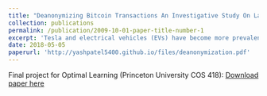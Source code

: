 ```yaml
---
title: "Deanonymizing Bitcoin Transactions An Investigative Study On Large-scale Graph Clustering"
collection: publications
permalink: /publication/2009-10-01-paper-title-number-1
excerpt: 'Tesla and electrical vehicles (EVs) have become more prevalent in the last decade. With the great rise in projected growth in EVs, the issue of placing electrical charging stations has grown to the forefronts of customers’ and business owners’ minds alike. We seek to address this problem, namely by investigating policies to determine the optimal locations to place electrical charging stations in a city setting. For this task, we developed a lookup-table model, with altered updating equations, and tested a few learning policies, in the forms of online and offline Knowledge Gradient Exploration (KG), Interval Estimation (IE), Boltzmann Exploration, and Pure Exploitation. Upon doing so, we found that the Knowledge Gradient Policy was the most effective in maximizing our total usage over all stations within our time horizon. We therefore, recommend it as a baseline for building future policies in this context of maximizing station utilization. Future studies may wish to expand upon the bottleneck employed in the model for charging stations and also time inhomogeneity'
date: 2018-05-05
paperurl: 'http://yashpatel5400.github.io/files/deanonymization.pdf'
---
```


Final project for Optimal Learning (Princeton University COS 418): [Download paper here](http://yashpatel5400.github.io/files/paper1.pdf)